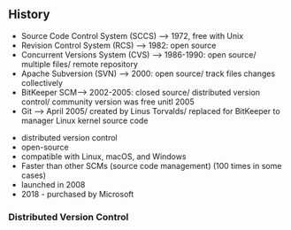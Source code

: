 ## History

- Source Code Control System (SCCS) --> 1972, free with Unix
- Revision Control System (RCS) --> 1982: open source
- Concurrent Versions System (CVS) --> 1986-1990: open source/ multiple files/ remote repository
- Apache Subversion (SVN) --> 2000: open source/ track files changes collectively
- BitKeeper SCM--> 2002-2005: closed source/ distributed version control/ community version was free unitl 2005
- Git --> April 2005/ created by Linus Torvalds/ replaced for BitKeeper to manager Linux kernel source code

* distributed version control
* open-source
* compatible with Linux, macOS, and Windows
* Faster than other SCMs (source code management) (100 times in some cases)
* launched in 2008
* 2018 - purchased by Microsoft

### Distributed Version Control
